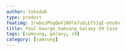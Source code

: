 ```yaml
---
author: tokodab
type: product
featimg: 1rwbuJPGqQwVjBOlk7ubLbfS1qE-eVu8v
title: Paul George Samsung Galaxy S9 Case
tags: [samsung, galaxy, s9]
category: [samsung]
---
```

